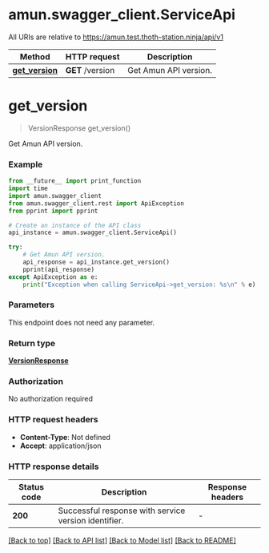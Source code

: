# amun.swagger_client.ServiceApi

All URIs are relative to https://amun.test.thoth-station.ninja/api/v1

Method | HTTP request | Description
------------- | ------------- | -------------
[**get_version**](ServiceApi.md#get_version) | **GET** /version | Get Amun API version.


# **get_version**
> VersionResponse get_version()

Get Amun API version.

### Example

```python
from __future__ import print_function
import time
import amun.swagger_client
from amun.swagger_client.rest import ApiException
from pprint import pprint

# Create an instance of the API class
api_instance = amun.swagger_client.ServiceApi()

try:
    # Get Amun API version.
    api_response = api_instance.get_version()
    pprint(api_response)
except ApiException as e:
    print("Exception when calling ServiceApi->get_version: %s\n" % e)
```

### Parameters
This endpoint does not need any parameter.

### Return type

[**VersionResponse**](VersionResponse.md)

### Authorization

No authorization required

### HTTP request headers

 - **Content-Type**: Not defined
 - **Accept**: application/json

### HTTP response details
| Status code | Description | Response headers |
|-------------|-------------|------------------|
**200** | Successful response with service version identifier. |  -  |

[[Back to top]](#) [[Back to API list]](../README.md#documentation-for-api-endpoints) [[Back to Model list]](../README.md#documentation-for-models) [[Back to README]](../README.md)


